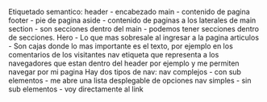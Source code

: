 Etiquetado semantico:
header - encabezado
main - contenido de pagina
footer - pie de pagina
aside - contenido de paginas a los laterales de main
section - son secciones dentro del main - podemos tener secciones dentro de secciones.
Hero - Lo que mas sobresale al ingresar a la pagina
articulos - Son cajas donde lo mas importante es el texto, por ejemplo en los comentarios de los visitantes
nav etiqueta que representa a los navegadores que estan dentro del header por ejemplo  y me permiten navegar por mi pagina
Hay dos tipos de nav:
nav complejos - con sub elementos - me abre una lista desplegable de opciones
nav simples - sin sub elementos - voy directamente al link